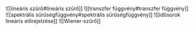 ![[lineáris szűrő#lineáris szűrő]]
![[transzfer függvény#transzfer függvény]]
![[spektrális sűrűségfüggvény#spektrális sűrűségfüggvény]]
![[idősorok lineáris előrejelzése]]
![[Wiener-szűrő]]